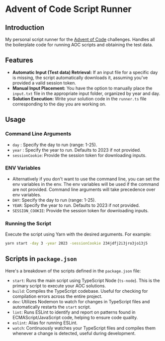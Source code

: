 # Advent of Code Script Runner

## Introduction
My personal script runner for the [Advent of Code](https://adventofcode.com/) challenges. Handles all the boilerplate code for running AOC scripts and obtaining the test data.

## Features
- **Automatic Input (Test data) Retrieval:** If an input file for a specific day is missing, the script automatically downloads it, assuming you've provided a valid session token.
- **Manual Input Placement:** You have the option to manually place the `input.txt` file in the appropriate input folder, organized by year and day.
- **Solution Execution:** Write your solution code in the `runner.ts` file corresponding to the day you are working on.

## Usage

### Command Line Arguments
- `day` : Specify the day to run (range: 1-25).
- `year` : Specify the year to run. Defaults to 2023 if not provided.
- `sessionCookie`: Provide the session token for downloading inputs.

### ENV Variables
 - Alternatively if you don't want to use the command line, you can set the env variables in the env. The env variables will be used if the command are not provided. Command line arguments will take precedence over env variables.
- `DAY`: Specify the day to run (range: 1-25).
- `YEAR`: Specify the year to run. Defaults to 2023 if not provided.
- `SESSION_COOKIE`: Provide the session token for downloading inputs.


### Running the Script
Execute the script using Yarn with the desired arguments. For example:

```bash
yarn start -day 3 -year 2023 -sessionCookie 234jdfj2i3jro3jo13j5
```

## Scripts in `package.json`

Here's a breakdown of the scripts defined in the `package.json` file:

- `start`: Runs the main script using TypeScript Node (`ts-node`). This is the primary script to execute your AOC solutions.
- `build`: Compiles the TypeScript codebase. Useful for checking for compilation errors across the entire project.
- `dev`: Utilizes Nodemon to watch for changes in TypeScript files and automatically restarts the `start` script.
- `lint`: Runs ESLint to identify and report on patterns found in ECMAScript/JavaScript code, helping to ensure code quality.
- `eslint`: Alias for running ESLint.
- `watch`: Continuously watches your TypeScript files and compiles them whenever a change is detected, useful during development.